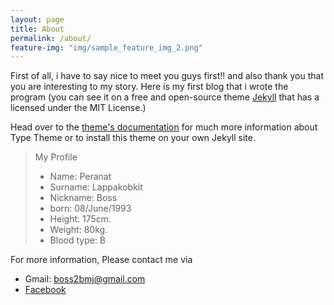 ```yaml
---
layout: page
title: About
permalink: /about/
feature-img: "img/sample_feature_img_2.png"
---
```


First of all, i have to say nice to meet you guys first!! and also thank you that you are interesting to my story. Here is my first blog that i wrote the program (you can see it on a free and open-source theme [Jekyll](http://jekyllrb.com/) that has a licensed under the MIT License.)

<!--
Type Theme is a free and open-source theme for [Jekyll](http://jekyllrb.com/), licensed under the MIT License. -->
Head over to the [theme's documentation](https://rohanchandra.github.io/project/type/) for much more information about Type Theme or to install this theme on your own Jekyll site.




>    My Profile
>
> *   Name: Peranat
> *   Surname: Lappakobkit
> *   Nickname: Boss
> *   born: 08/June/1993
> *   Height: 175cm.
> *   Weight: 80kg.
> *   Blood type: B

For more information, Please contact me via

- Gmail: boss2bmj@gmail.com
- [Facebook](https://www.facebook.com/peranat.lappakobkit/)
